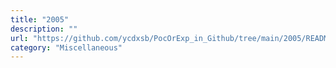 ```yaml
---
title: "2005"
description: ""
url: "https://github.com/ycdxsb/PocOrExp_in_Github/tree/main/2005/README.md"
category: "Miscellaneous"
---
```

